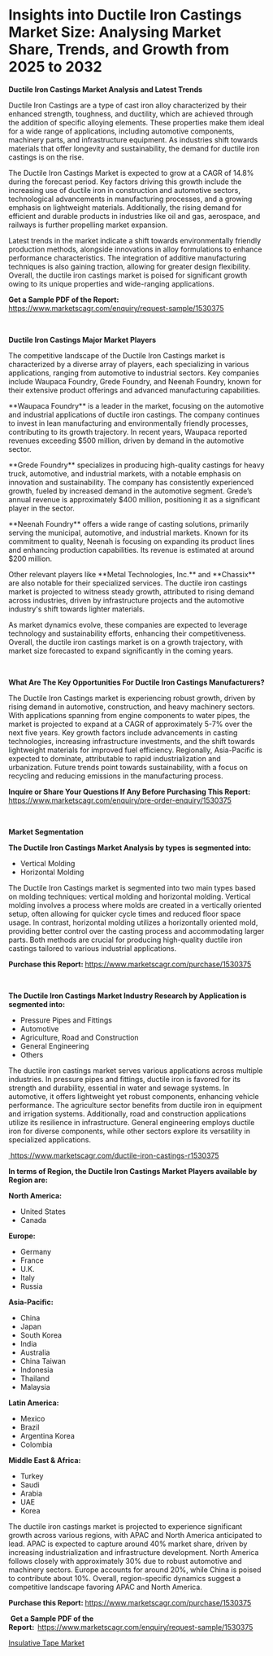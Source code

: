 <p><h1>Insights into Ductile Iron Castings Market Size: Analysing Market Share, Trends, and Growth from 2025 to 2032</h1></p><p><strong>Ductile Iron Castings Market Analysis and Latest Trends</strong></p>
<p><p>Ductile Iron Castings are a type of cast iron alloy characterized by their enhanced strength, toughness, and ductility, which are achieved through the addition of specific alloying elements. These properties make them ideal for a wide range of applications, including automotive components, machinery parts, and infrastructure equipment. As industries shift towards materials that offer longevity and sustainability, the demand for ductile iron castings is on the rise.</p><p>The Ductile Iron Castings Market is expected to grow at a CAGR of 14.8% during the forecast period. Key factors driving this growth include the increasing use of ductile iron in construction and automotive sectors, technological advancements in manufacturing processes, and a growing emphasis on lightweight materials. Additionally, the rising demand for efficient and durable products in industries like oil and gas, aerospace, and railways is further propelling market expansion.</p><p>Latest trends in the market indicate a shift towards environmentally friendly production methods, alongside innovations in alloy formulations to enhance performance characteristics. The integration of additive manufacturing techniques is also gaining traction, allowing for greater design flexibility. Overall, the ductile iron castings market is poised for significant growth owing to its unique properties and wide-ranging applications.</p></p>
<p><strong>Get a Sample PDF of the Report:&nbsp;</strong> <a href="https://www.marketscagr.com/enquiry/request-sample/1530375?utm_campaign=2004&utm_medium=2&utm_source=Github&utm_content=ia&utm_term=01042025&utm_id=ductile-iron-castings">https://www.marketscagr.com/enquiry/request-sample/1530375</a></p>
<p>&nbsp;</p>
<p><strong>Ductile Iron Castings Major Market Players</strong></p>
<p><p>The competitive landscape of the Ductile Iron Castings market is characterized by a diverse array of players, each specializing in various applications, ranging from automotive to industrial sectors. Key companies include Waupaca Foundry, Grede Foundry, and Neenah Foundry, known for their extensive product offerings and advanced manufacturing capabilities.</p><p>**Waupaca Foundry** is a leader in the market, focusing on the automotive and industrial applications of ductile iron castings. The company continues to invest in lean manufacturing and environmentally friendly processes, contributing to its growth trajectory. In recent years, Waupaca reported revenues exceeding $500 million, driven by demand in the automotive sector.</p><p>**Grede Foundry** specializes in producing high-quality castings for heavy truck, automotive, and industrial markets, with a notable emphasis on innovation and sustainability. The company has consistently experienced growth, fueled by increased demand in the automotive segment. Grede’s annual revenue is approximately $400 million, positioning it as a significant player in the sector.</p><p>**Neenah Foundry** offers a wide range of casting solutions, primarily serving the municipal, automotive, and industrial markets. Known for its commitment to quality, Neenah is focusing on expanding its product lines and enhancing production capabilities. Its revenue is estimated at around $200 million.</p><p>Other relevant players like **Metal Technologies, Inc.** and **Chassix** are also notable for their specialized services. The ductile iron castings market is projected to witness steady growth, attributed to rising demand across industries, driven by infrastructure projects and the automotive industry's shift towards lighter materials.</p><p>As market dynamics evolve, these companies are expected to leverage technology and sustainability efforts, enhancing their competitiveness. Overall, the ductile iron castings market is on a growth trajectory, with market size forecasted to expand significantly in the coming years.</p></p>
<p>&nbsp;</p>
<p><strong>What Are The Key Opportunities For Ductile Iron Castings Manufacturers?</strong></p>
<p><p>The Ductile Iron Castings market is experiencing robust growth, driven by rising demand in automotive, construction, and heavy machinery sectors. With applications spanning from engine components to water pipes, the market is projected to expand at a CAGR of approximately 5-7% over the next five years. Key growth factors include advancements in casting technologies, increasing infrastructure investments, and the shift towards lightweight materials for improved fuel efficiency. Regionally, Asia-Pacific is expected to dominate, attributable to rapid industrialization and urbanization. Future trends point towards sustainability, with a focus on recycling and reducing emissions in the manufacturing process.</p></p>
<p><strong>Inquire or Share Your Questions If Any Before Purchasing This Report:</strong> <a href="https://www.marketscagr.com/enquiry/pre-order-enquiry/1530375?utm_campaign=2004&utm_medium=2&utm_source=Github&utm_content=ia&utm_term=01042025&utm_id=ductile-iron-castings">https://www.marketscagr.com/enquiry/pre-order-enquiry/1530375</a></p>
<p>&nbsp;</p>
<p><strong>Market Segmentation</strong></p>
<p><strong>The Ductile Iron Castings Market Analysis by types is segmented into:</strong></p>
<p><ul><li>Vertical Molding</li><li>Horizontal Molding</li></ul></p>
<p><p>The Ductile Iron Castings market is segmented into two main types based on molding techniques: vertical molding and horizontal molding. Vertical molding involves a process where molds are created in a vertically oriented setup, often allowing for quicker cycle times and reduced floor space usage. In contrast, horizontal molding utilizes a horizontally oriented mold, providing better control over the casting process and accommodating larger parts. Both methods are crucial for producing high-quality ductile iron castings tailored to various industrial applications.</p></p>
<p><strong>Purchase this Report:&nbsp;</strong><a href="https://www.marketscagr.com/purchase/1530375?utm_campaign=2004&utm_medium=2&utm_source=Github&utm_content=ia&utm_term=01042025&utm_id=ductile-iron-castings">https://www.marketscagr.com/purchase/1530375</a></p>
<p>&nbsp;</p>
<p><strong>The Ductile Iron Castings Market Industry Research by Application is segmented into:</strong></p>
<p><ul><li>Pressure Pipes and Fittings</li><li>Automotive</li><li>Agriculture, Road and Construction</li><li>General Engineering</li><li>Others</li></ul></p>
<p><p>The ductile iron castings market serves various applications across multiple industries. In pressure pipes and fittings, ductile iron is favored for its strength and durability, essential in water and sewage systems. In automotive, it offers lightweight yet robust components, enhancing vehicle performance. The agriculture sector benefits from ductile iron in equipment and irrigation systems. Additionally, road and construction applications utilize its resilience in infrastructure. General engineering employs ductile iron for diverse components, while other sectors explore its versatility in specialized applications.</p></p>
<p><a href="https://www.marketscagr.com/ductile-iron-castings-r1530375?utm_campaign=2004&utm_medium=2&utm_source=Github&utm_content=ia&utm_term=01042025&utm_id=ductile-iron-castings">&nbsp;https://www.marketscagr.com/ductile-iron-castings-r1530375</a></p>
<p><strong>In terms of Region, the Ductile Iron Castings Market Players available by Region are:</strong></p>
<p>
    <p> <strong> North America: </strong>
        <ul>
            <li>United States</li>
            <li>Canada</li>
        </ul>
        </p> 
    <p> <strong> Europe: </strong>
        <ul>
            <li>Germany</li>
            <li>France</li>
            <li>U.K.</li>
            <li>Italy</li>
            <li>Russia</li>
        </ul>
        </p> 
    <p> <strong> Asia-Pacific: </strong>
        <ul>
            <li>China</li>
            <li>Japan</li>
            <li>South Korea</li>
            <li>India</li>
            <li>Australia</li>
            <li>China Taiwan</li>
            <li>Indonesia</li>
            <li>Thailand</li>
            <li>Malaysia</li>
        </ul>
        </p> 
    <p> <strong> Latin America: </strong>
        <ul>
            <li>Mexico</li>
            <li>Brazil</li>
            <li>Argentina Korea</li>
            <li>Colombia</li>
        </ul>
        </p> 
    <p> <strong> Middle East & Africa: </strong>
        <ul>
            <li>Turkey</li>
            <li>Saudi</li>
            <li>Arabia</li>
            <li>UAE</li>
            <li>Korea</li>
        </ul>
    </p>
    </p>
<p><p>The ductile iron castings market is projected to experience significant growth across various regions, with APAC and North America anticipated to lead. APAC is expected to capture around 40% market share, driven by increasing industrialization and infrastructure development. North America follows closely with approximately 30% due to robust automotive and machinery sectors. Europe accounts for around 20%, while China is poised to contribute about 10%. Overall, region-specific dynamics suggest a competitive landscape favoring APAC and North America.</p></p>
<p><strong>Purchase this Report: </strong><a href="https://www.marketscagr.com/purchase/1530375?utm_campaign=2004&utm_medium=2&utm_source=Github&utm_content=ia&utm_term=01042025&utm_id=ductile-iron-castings">https://www.marketscagr.com/purchase/1530375</a></p>
<p>&nbsp;<strong>Get a Sample PDF of the Report:&nbsp;&nbsp;</strong><a href="https://www.marketscagr.com/enquiry/request-sample/1530375?utm_campaign=2004&utm_medium=2&utm_source=Github&utm_content=ia&utm_term=01042025&utm_id=ductile-iron-castings">https://www.marketscagr.com/enquiry/request-sample/1530375</a></p>
<p><strong></strong></p>
<p><p><a href="https://github.com/globismark/Market-Research-Report-List-6/blob/main/insulative-tape-market.md?utm_campaign=2004&utm_medium=2&utm_source=Github&utm_content=ia&utm_term=01042025&utm_id=ductile-iron-castings">Insulative Tape Market</a></p></p>